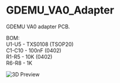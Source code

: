 # GDEMU_VA0_Adapter
GDEMU VA0 adapter PCB.

BOM:\
  U1-U5 - TXS0108 (TSOP20)\
  C1-C10 - 100nF (0402)\
  R1-R5 - 10K (0402)\
  R6-R8 - 1K
  
![3D Preview](https://github.com/nikita600/GDEMU_VA0_Adapter/assets/510482/462fa5f0-28d6-44a6-b6d2-3f3fe72face4)
